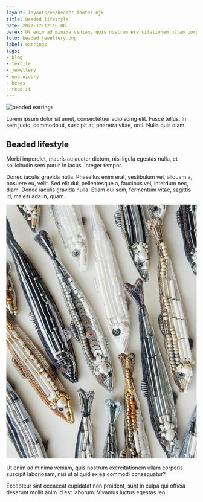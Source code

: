 ```yaml
---
layout: layouts/en/header-footer.njk
title: Beaded lifestyle
date: 2022-12-12T16:00
perex: Ut enim ad minima veniam, quis nostrum exercitationem ullam corporis suscipit
foto: beaded-jewellery.png
label: earrings
tags: 
- blog
- textile
- jewellery
- embroidery
- beeds
- read-it
---
```

<div class="blog-photo">
<img class="blog-gallery__item" src="/images/workshop/beaded-blueorange-hoop-earrings.png" alt="beaded earrings">
</div>

Lorem ipsum dolor sit amet, consectetuer adipiscing elit. Fusce tellus. In sem justo, commodo ut, suscipit at, pharetra vitae, orci. Nulla quis diam.

## Beaded lifestyle
 Morbi imperdiet, mauris ac auctor dictum, nisl ligula egestas nulla, et sollicitudin sem purus in lacus. Integer tempor. 
 
 Donec iaculis gravida nulla. Phasellus enim erat, vestibulum vel, aliquam a, posuere eu, velit. Sed elit dui, pellentesque a, faucibus vel, interdum nec, diam. Donec iaculis gravida nulla. Etiam dui sem, fermentum vitae, sagittis id, malesuada in, quam. 

 <img class="image image--left" src="/images/embroidery/fish.png" alt="Beaded-fish">
 
 Ut enim ad minima veniam, quis nostrum exercitationem ullam corporis suscipit laboriosam, nisi ut aliquid ex ea commodi consequatur? 
 
 Excepteur sint occaecat cupidatat non proident, sunt in culpa qui officia deserunt mollit anim id est laborum. Vivamus luctus egestas leo.
